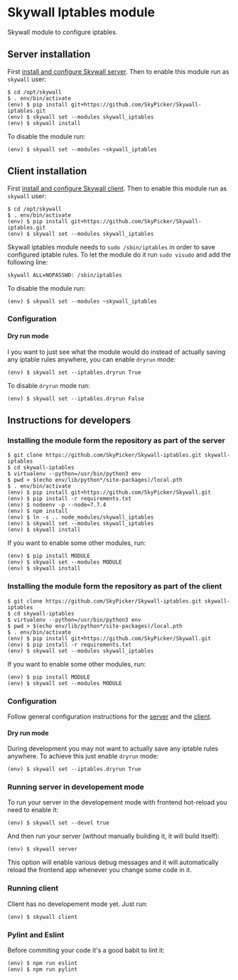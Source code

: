 # Skywall Iptables module

Skywall module to configure iptables.

## Server installation

First [install and configure Skywall server](https://github.com/SkyPicker/Skywall#skywall-server).
Then to enable this module run as `skywall` user:

```
$ cd /opt/skywall
$ . env/bin/activate
(env) $ pip install git+https://github.com/SkyPicker/Skywall-iptables.git
(env) $ skywall set --modules skywall_iptables
(env) $ skywall install
```

To disable the module run:

```
(env) $ skywall set --modules ~skywall_iptables
```

## Client installation


First [install and configure Skywall client](https://github.com/SkyPicker/Skywall#skywall-client).
Then to enable this module run as `skywall` user:

```
$ cd /opt/skywall
$ . env/bin/activate
(env) $ pip install git+https://github.com/SkyPicker/Skywall-iptables.git
(env) $ skywall set --modules skywall_iptables
```

Skywall iptables module needs to `sudo /sbin/iptables` in order to save configured iptable rules.
To let the module do it run `sudo visudo` and add the following line:

```
skywall ALL=NOPASSWD: /sbin/iptables
```

To disable the module run:

```
(env) $ skywall set --modules ~skywall_iptables
```

### Configuration

#### Dry run mode

I you want to just see what the module would do instead of actually saving any iptable rules
anywhere, you can enable `dryrun` mode:

```
(env) $ skywall set --iptables.dryrun True
```

To disable `dryrun` mode run:

```
(env) $ skywall set --iptables.dryrun False
```

## Instructions for developers

### Installing the module form the repository as part of the server

```
$ git clone https://github.com/SkyPicker/Skywall-iptables.git skywall-iptables
$ cd skywall-iptables
$ virtualenv --python=/usr/bin/python3 env
$ pwd > $(echo env/lib/python*/site-packages)/local.pth
$ . env/bin/activate
(env) $ pip install git+https://github.com/SkyPicker/Skywall.git
(env) $ pip install -r requirements.txt
(env) $ nodeenv -p --node=7.7.4
(env) $ npm install
(env) $ ln -s .. node_modules/skywall_iptables
(env) $ skywall set --modules skywall_iptables
(env) $ skywall install
```

If you want to enable some other modules, run:

```
(env) $ pip install MODULE
(env) $ skywall set --modules MODULE
(env) $ skywall install
```

### Installing the module form the repository as part of the client

```
$ git clone https://github.com/SkyPicker/Skywall-iptables.git skywall-iptables
$ cd skywall-iptables
$ virtualenv --python=/usr/bin/python3 env
$ pwd > $(echo env/lib/python*/site-packages)/local.pth
$ . env/bin/activate
(env) $ pip install git+https://github.com/SkyPicker/Skywall.git
(env) $ pip install -r requirements.txt
(env) $ skywall set --modules skywall_iptables
```

If you want to enable some other modules, run:

```
(env) $ pip install MODULE
(env) $ skywall set --modules MODULE
```

### Configuration

Follow general configuration instructions for the
[server](https://github.com/SkyPicker/Skywall#configuration) and the
[client](https://github.com/SkyPicker/Skywall#configuration-1).

#### Dry run mode

During development you may not want to actually save any iptable rules anywhere. To achieve this
just enable `dryrun` mode:

```
(env) $ skywall set --iptables.dryrun True
```

### Running server in developement mode

To run your server in the developement mode with frontend hot-reload you need to enable it:

```
(env) $ skywall set --devel true
```

And then run your server (without manually building it, it will build itself):

```
(env) $ skywall server
```

This option will enable various debug messages and it will automatically reload the frontend app
whenever you change some code in it.

### Running client

Client has no developement mode yet. Just run:

```
(env) $ skywall client
```

### Pylint and Eslint

Before commiting your code it's a good babit to lint it:

```
(env) $ npm run eslint
(env) $ npm run pylint
```

